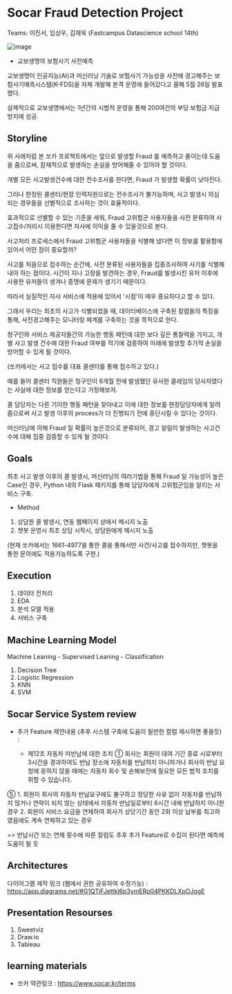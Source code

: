 # Socar Fraud Detection Project

Teams: 이진서, 임상우, 김재욱 (Fastcampus Datascience school 14th)

![image](https://user-images.githubusercontent.com/68367214/97532893-a115a200-19fa-11eb-9049-2dcadfc44eac.png)

* 교보생명의 보험사기 사전예측

교보생명이 인공지능(AI)과 머신러닝 기술로 보험사기 가능성을 사전에 경고해주는 
보험사기예측시스템(K-FDS)을 자체 개발해 본격 운영에 들어갔다고 올해 5월 26일 발표했다.

실제적으로 교보생명에서는 1년간의 시범적 운영을 통해 200여건의 부당 보험금 지급 방지에 성공.


## Storyline

위 사례처럼 본 쏘카 프로젝트에서는 앞으로 발생할 Fraud 를 예측하고 줄이는데 도움을 줌으로써, 
잠재적으로 발생하는 손실을 방어해줄 수 있어야 할 것이다.

개별 모든 사고발생건수에 대한 전수조사를 한다면, Fraud 가 발생할 확률이 낮아진다.

그러나 한정된 콜센터/현장 인력자원으로는 전수조사가 불가능하며, 
사고 발생시 의심되는 경우들을 선별적으로 조사하는 것이 효율적이다.


효과적으로 선별할 수 있는 기준을 세워, Fraud 고위험군 사용자들을 사전 분류하여 
사고접수/처리시 이용한다면 자사에 이익을 줄 수 있을것으로 본다.

사고처리 프로세스에서 Fraud 고위험군 사용자들을 식별해 냈다면 이 정보를 활용함에 있어서 어떤 점이 중요할까?


사고를 처음으로 접수하는 순간에, 사전 분류된 사용자들을 집중조사하여 사기를 식별해 내야 하는 점이다. 
시간이 지나 고장을 발견하는 경우, Fraud를 발생시킨 유저 이후에 사용한 유저들이 생겨나 증명에 문제가 생기기 때문이다.

따라서 실질적인 자사 서비스에 적용에 있어서 '시점'이 매우 중요하다고 할 수 있다.


그래서 우리는 최초의 사고가 식별되었을 때, 데이터베이스에 구축된 칼럼들의 특징을 통해,
사전경고해주는 모니터링 체계를 구축하는 것을 목적으로 한다.

청구인와 서비스 제공자들간의 가능한 행동 패턴에 대한 보다 깊은 통찰력을 가지고,
개별 사고 발생 건수에 대한 Fraud 여부를 적기에 검증하여 미래에 발생할 추가적 손실을 방어할 수 있게 될 것이다.

(쏘카에서는 사고 접수를 대표 콜센터를 통해 접수하고 있다.)

예를 들어 콜센터 직원들은 청구인이 6개월 전에 발생했던 
유사한 클레임의 당사자였다는 사실에 대한 정보를 얻는다고 가정해보자. 

콜 담당자는 다른 기이한 행동 패턴을 찾아내고 이에 대한 정보를 현장담당자에게 알려줌으로써 
사고 발생 이후의 process가 더 진행되기 전에 중단시킬 수 있다는 것이다.


머신러닝에 의해 Fraud 일 확률이 높은것으로 분류되어,
경고 알림이 발생하는 사고건 수에 대해 집중 검증할 수 있게 될 것이다.


## Goals

최초 사고 발생 이후의 콜 발생시, 머신러닝의 여러기법을 통해 Fraud 일 가능성이 높은 Case인 경우, 
Python 내의 Flask 패키지를 통해 담당자에게 고위험군임을 알리는 서비스 구축.

* Method 

1. 상담원 콜 발생시, 연동 웹페이지 상에서 메시지 노출
2. 챗봇 운영시 최초 상담 시작시, 상담원에게 메시지 노출

(현재 쏘카에서는 1661-4977을 통한 콜을 통해서만 사건/사고를 접수하지만, 챗봇을 통한 문의에도 적용가능하도록 구현.)


## Execution

1. 데이터 전처리
2. EDA
3. 분석 모델 적용
4. 서비스 구축


## Machine Learning Model

Machine Leaning - Supervised Leaning - Classification

1. Decision Tree
2. Logistic Regression
3. KNN
4. SVM


## Socar Service System review                 
        

* 추가 Feature 제안내용 (추후 시스템 구축에 도움이 될만한 칼럼 제시하면 좋을듯) :
    
    - 제12조 자동차 미반납에 대한 조치
① 회사는 회원이 대여 기간 종료 시로부터 3시간을 경과하여도 반납 장소에 자동차를 반납하지 아니하거나 
회사의 반납 요청에 응하지 않을 때에는 자동차 회수 및 손해보전에 필요한 모든 법적 조치를 취할 수 있습니다. 

⑤ 1. 회원이 회사의 자동차 반납요구에도 불구하고 정당한 사유 없이 자동차를 반납하지 않거나 
연락이 되지 않는 상태에서 자동차 반납일로부터 6시간 내에 반납하지 아니한 경우
2. 회원이 서비스 요금을 연체하여 회사가 상당기간 동안 2회 이상 납부를 최고하였음에도 계속 연체하고 있는 경우

 
=> 반납시간 또는 연체 횟수에 따른 칼럼도 추후 추가 Feature로 수집이 된다면 예측에 도움이 될 듯


## Architectures

다이어그램 제작 링크 (웹에서 권한 공유하여 수정가능) : https://app.diagrams.net/#G1QTiFJettkl6p3ymERp04PKKDLXpOJqgE


## Presentation Resourses

1. Sweetviz
2. Draw.io
3. Tableau


## learning materials

* 쏘카 약관링크 : https://www.socar.kr/terms
